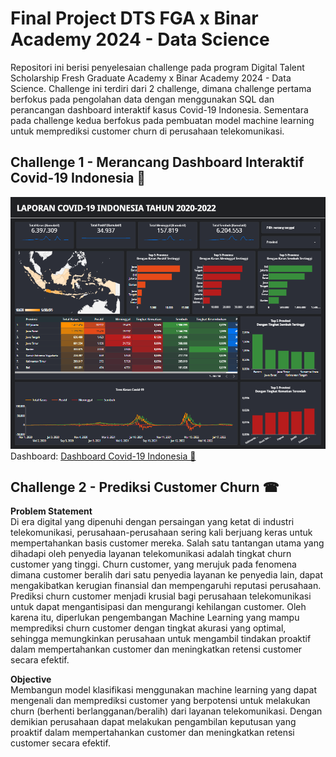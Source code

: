 # Final Project DTS FGA x Binar Academy 2024 - Data Science
  
Repositori ini berisi penyelesaian challenge pada program Digital Talent Scholarship Fresh Graduate Academy x Binar Academy 2024 - Data Science. Challenge ini terdiri dari 2 challenge, dimana challenge pertama berfokus pada pengolahan data dengan menggunakan SQL dan perancangan dashboard interaktif kasus Covid-19 Indonesia. Sementara pada challenge kedua berfokus pada pembuatan model machine learning untuk memprediksi customer churn di perusahaan telekomunikasi.

## Challenge 1 - Merancang Dashboard Interaktif Covid-19 Indonesia &#x1F9A0;
![Dashboard Covid-19](https://github.com/yoshanda/fgaxbinar_datascience/blob/main/Dashboard%20Covid-19%20Indonesia.PNG)
Dashboard: [Dashboard Covid-19 Indonesia &#x1F9A0;](https://lookerstudio.google.com/reporting/330f55bd-53ad-4d33-a410-48734d3a767c)

## Challenge 2 - Prediksi Customer Churn &#x260E;

**Problem Statement**
<br>
Di era digital yang dipenuhi dengan persaingan yang ketat di industri telekomunikasi, perusahaan-perusahaan sering kali berjuang keras untuk mempertahankan basis customer mereka. Salah satu tantangan utama yang dihadapi oleh penyedia layanan telekomunikasi adalah tingkat churn customer yang tinggi. Churn customer, yang merujuk pada fenomena dimana customer beralih dari satu penyedia layanan ke penyedia lain, dapat mengakibatkan kerugian finansial dan mempengaruhi reputasi perusahaan. Prediksi churn customer menjadi krusial bagi perusahaan telekomunikasi untuk dapat mengantisipasi dan mengurangi kehilangan customer. Oleh karena itu, diperlukan pengembangan Machine Learning yang mampu memprediksi churn customer dengan tingkat akurasi yang optimal, sehingga memungkinkan perusahaan untuk mengambil tindakan proaktif dalam mempertahankan customer dan meningkatkan retensi customer secara efektif.

**Objective**
<br>
Membangun model klasifikasi menggunakan machine learning yang dapat mengenali dan memprediksi customer yang berpotensi untuk melakukan churn (berhenti berlangganan/beralih) dari layanan telekomunikasi. Dengan demikian perusahaan dapat melakukan pengambilan keputusan yang proaktif dalam mempertahankan customer dan meningkatkan retensi customer secara efektif.

